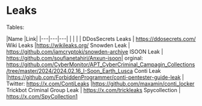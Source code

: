 # Leaks

Tables:

|Name |Link|
|---|---|---|
|   |   |   |
DDosSecrets Leaks | https://ddosecrets.com/
Wiki Leaks |https://wikileaks.org/
Snowden Leak | https://github.com/iamcryptoki/snowden-archive
ISOON Leak | https://github.com/soufianetahiri/Anxun-isoon| orginal: https://github.com/CyberMonitor/APT_CyberCriminal_Campagin_Collections/tree/master/2024/2024.02.16_I-Soon_Earth_Lusca
Conti Leak |https://github.com/ForbiddenProgrammer/conti-pentester-guide-leak | Twitter: https://x.com/ContiLeaks  |https://github.com/maxamin/conti_locker
Trickbot Criminal Group Leak | https://x.com/trickleaks
Spycollection | https://x.com/SpyCollection1





